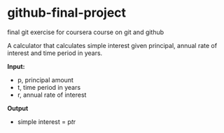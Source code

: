# github-final-project
final git exercise for coursera course on git and github

A calculator that calculates simple interest given principal, annual rate of interest and time period in years.

**Input:**

  -  p, principal amount
  -  t, time period in years
  -  r, annual rate of interest

**Output**
  - simple interest = p*t*r
